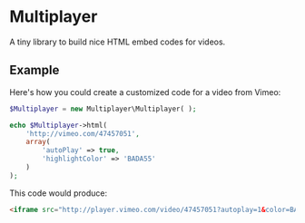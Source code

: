 Multiplayer
===========

A tiny library to build nice HTML embed codes for videos.

Example
-------

Here's how you could create a customized code for a video from Vimeo:

```php
$Multiplayer = new Multiplayer\Multiplayer( );

echo $Multiplayer->html(
	'http://vimeo.com/47457051',
	array(
		'autoPlay' => true,
		'highlightColor' => 'BADA55'
	)
);
```

This code would produce:

```html
<iframe src="http://player.vimeo.com/video/47457051?autoplay=1&color=BADA55" frameborder="0" webkitallowfullscreen="" mozallowfullscreen="" allowfullscreen=""></iframe>
```
